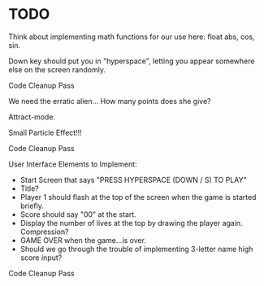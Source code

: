 TODO
=======================================================================================================

Think about implementing math functions for our use here: float abs, cos, sin.

Down key should put you in "hyperspace", letting you appear somewhere else on the screen randomly.

Code Cleanup Pass

We need the erratic alien... How many points does she give?

Attract-mode.

Small Particle Effect!!!

Code Cleanup Pass

User Interface Elements to Implement:
* Start Screen that says "PRESS HYPERSPACE (DOWN / S) TO PLAY"
* Title?
* Player 1 should flash at the top of the screen when the game is started briefly.
* Score should say "00" at the start.
* Display the number of lives at the top by drawing the player again. Compression?
* GAME OVER when the game...is over.
* Should we go through the trouble of implementing 3-letter name high score input?

Code Cleanup Pass